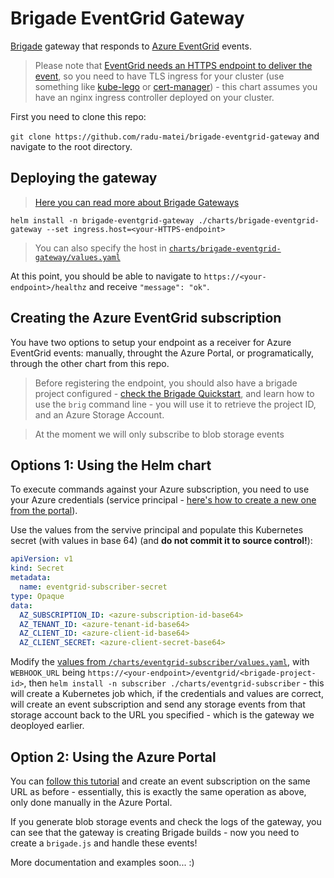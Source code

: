 Brigade EventGrid Gateway
=========================

[Brigade][1] gateway that responds to [Azure EventGrid][2] events.

> Please note that [EventGrid needs an HTTPS endpoint to deliver the event][3], so you need to have TLS ingress for your cluster (use something like [kube-lego][4] or [cert-manager][5]) - this chart assumes you have an nginx ingress controller deployed on your cluster.


First you need to clone this repo: 

`git clone https://github.com/radu-matei/brigade-eventgrid-gateway` and navigate to the root directory.

Deploying the gateway
---------------------

> [Here you can read more about Brigade Gateways][6]

`helm install -n brigade-eventgrid-gateway ./charts/brigade-eventgrid-gateway --set ingress.host=<your-HTTPS-endpoint>`

> You can also  specify the host in [`charts/brigade-eventgrid-gateway/values.yaml`][7]

At this point, you should be able to navigate to `https://<your-endpoint>/healthz` and receive `"message": "ok"`. 

Creating the Azure EventGrid subscription
-----------------------------------------

You have two options to setup your endpoint as a receiver for Azure EventGrid events: manually, throught the Azure Portal, or programatically, through the other chart from this repo.

> Before registering the endpoint, you should also have a brigade project configured - [check the Brigade Quickstart][8], and learn how to use the `brig` command line - you will use it to retrieve the project ID, and an Azure Storage Account.

> At the moment we will only subscribe to blob storage events

Options 1: Using the Helm chart
--------------------------------

To execute commands against your Azure subscription, you need to use your Azure credentials (service principal - [here's how to create a new one from the portal][9]).

Use the values from the servive principal and populate this Kubernetes secret (with values in base 64) (and **do not commit it to source control!**):

```yaml
apiVersion: v1
kind: Secret
metadata:
  name: eventgrid-subscriber-secret
type: Opaque
data:
  AZ_SUBSCRIPTION_ID: <azure-subscription-id-base64>
  AZ_TENANT_ID: <azure-tenant-id-base64>
  AZ_CLIENT_ID: <azure-client-id-base64>
  AZ_CLIENT_SECRET: <azure-client-secret-base64>
```

Modify the [values from `/charts/eventgrid-subscriber/values.yaml`][10], with `WEBHOOK_URL` being `https://<your-endpoint>/eventgrid/<brigade-project-id>`, then `helm install -n subscriber ./charts/eventgrid-subscriber` - this will create a Kubernetes job which, if the credentials and values are correct, will create an event subscription and send any storage events from that storage account back to the URL you specified - which is the gateway we deoployed earlier.


Option 2: Using the Azure Portal
--------------------------------

You can [follow this tutorial][11] and create an event subscription on the same URL as before - essentially, this is exactly the same operation as above, only done manually in the Azure Portal.


If you generate blob storage events and check the logs of the gateway, you can see that the gateway is creating Brigade builds - now you need to create a `brigade.js` and handle these events!

More documentation and examples soon... :)


[1]: https://github.com/azure/brigade
[2]: https://docs.microsoft.com/en-us/azure/event-grid/overview
[3]: https://docs.microsoft.com/en-us/azure/event-grid/security-authentication#webhook-event-delivery

[4]: https://github.com/jetstack/kube-lego
[5]: https://github.com/jetstack/cert-manager/

[6]: https://github.com/Azure/brigade/blob/master/docs/topics/gateways.md
[7]: charts/brigade-eventgrid-gateway/values.yaml

[8]: https://github.com/Azure/brigade#quickstart
[9]: https://docs.microsoft.com/en-us/azure/azure-resource-manager/resource-group-create-service-principal-portal
[10]: /charts/eventgrid-subscriber/values.yaml

[11]: https://docs.microsoft.com/en-us/azure/event-grid/custom-event-quickstart-portal#subscribe-to-a-topic